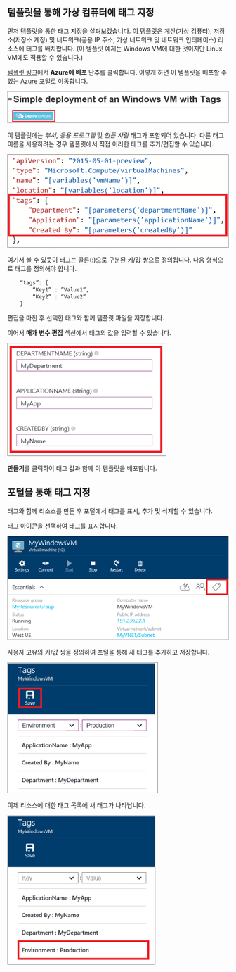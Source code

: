 


## 템플릿을 통해 가상 컴퓨터에 태그 지정

먼저 템플릿을 통한 태그 지정을 살펴보겠습니다. [이 템플릿](https://github.com/Azure/azure-quickstart-templates/tree/master/101-vm-tags)은 계산(가상 컴퓨터), 저장소(저장소 계정) 및 네트워크(공용 IP 주소, 가상 네트워크 및 네트워크 인터페이스) 리소스에 태그를 배치합니다. (이 템플릿 예제는 Windows VM에 대한 것이지만 Linux VM에도 적용할 수 있습니다.)

[템플릿 링크](https://github.com/Azure/azure-quickstart-templates/tree/master/101-vm-tags)에서 **Azure에 배포** 단추를 클릭합니다. 이렇게 하면 이 템플릿을 배포할 수 있는 [Azure 포털](https://portal.azure.com/)로 이동합니다.

![태그가 포함된 간단한 배포](./media/virtual-machines-common-tag/deploy-to-azure-tags.png)

이 템플릿에는 *부서*, *응용 프로그램* 및 *만든 사람* 태그가 포함되어 있습니다. 다른 태그 이름을 사용하려는 경우 템플릿에서 직접 이러한 태그를 추가/편집할 수 있습니다.

![템플릿의 Azure 태그](./media/virtual-machines-common-tag/azure-tags-in-a-template.png)

여기서 볼 수 있듯이 태그는 콜론(:)으로 구분된 키/값 쌍으로 정의됩니다. 다음 형식으로 태그를 정의해야 합니다.

        “tags”: {
            “Key1” : ”Value1”,
            “Key2” : “Value2”
        }

편집을 마친 후 선택한 태그와 함께 템플릿 파일을 저장합니다.

이어서 **매개 변수 편집** 섹션에서 태그의 값을 입력할 수 있습니다.

![Azure 포털에서 태그 편집](./media/virtual-machines-common-tag/edit-tags-in-azure-portal.png)

**만들기**를 클릭하여 태그 값과 함께 이 템플릿을 배포합니다.


## 포털을 통해 태그 지정

태그와 함께 리소스를 만든 후 포털에서 태그를 표시, 추가 및 삭제할 수 있습니다.

태그 아이콘을 선택하여 태그를 표시합니다.

![Azure 포털의 태그 아이콘](./media/virtual-machines-common-tag/azure-portal-tags-icon.png)

사용자 고유의 키/값 쌍을 정의하여 포털을 통해 새 태그를 추가하고 저장합니다.

![Azure 포털에서 새 태그 추가](./media/virtual-machines-common-tag/azure-portal-add-new-tag.png)

이제 리소스에 대한 태그 목록에 새 태그가 나타납니다.

![Azure 포털에서 저장된 새 태그](./media/virtual-machines-common-tag/azure-portal-saved-new-tag.png)
